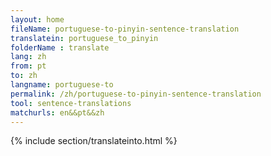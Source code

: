 ```yaml
---
layout: home
fileName: portuguese-to-pinyin-sentence-translation
translatein: portuguese_to_pinyin
folderName : translate
lang: zh
from: pt
to: zh
langname: portuguese-to
permalink: /zh/portuguese-to-pinyin-sentence-translation
tool: sentence-translations
matchurls: en&&pt&&zh
---
```

{% include section/translateinto.html %}
